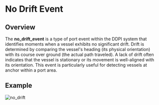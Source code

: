 # No Drift Event

## Overview

The **no_drift_event** is a type of port event within the DDPI system that identifies moments when a vessel exhibits no significant drift. Drift is determined by comparing the vessel's heading (its physical orientation) with its course over ground (the actual path traveled). A lack of drift often indicates that the vessel is stationary or its movement is well-aligned with its orientation. This event is particularly useful for detecting vessels at anchor within a port area.

## Example

![no_drift](../../static/images/no_drift.png)
